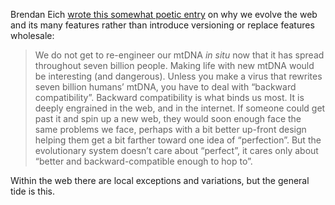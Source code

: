 

Brendan Eich [wrote this somewhat poetic
entry](http://blog.tojicode.com/2013/06/a-tale-of-two-web-technologies.html#c2359382555491358783) on why we
evolve the web and its many features rather than introduce versioning or replace features
wholesale:

> We do not get to re-engineer our mtDNA *in situ* now that it has spread
> throughout seven billion people. Making life with new mtDNA would be interesting (and dangerous). Unless you
> make a virus that rewrites seven billion humans’ mtDNA, you have to deal with “backward
> compatibility”.
> Backward compatibility is what binds us most. It is deeply engrained in the web, and in the internet. If
> someone could get past it and spin up a new web, they would soon enough face the same problems we face,
> perhaps with a bit better up-front design helping them get a bit farther toward one idea of
> “perfection”.
> But the evolutionary system doesn’t care about “perfect”, it cares only about “better and
> backward-compatible enough to hop to”.

Within the web there are local exceptions and variations, but the general tide is this.